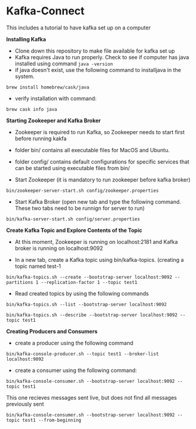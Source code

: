 # Kafka-Connect
This includes a tutorial to have kafka set up on a computer

**Installing Kafka**
- Clone down this repository to make file available for kafka set up 
- Kafka requires Java to run properly. Check to see if computer has java installed using command ```java -version```
- if java doesn't exist, use the following command to installjava in the system.
```
brew install homebrew/cask/java
```
- verify installation with command: 
```
brew cask info java
```

**Starting Zookeeper and Kafka Broker**
- Zookeeper is required to run Kafka, so Zookeeper needs to start first before running kakfa
- folder bin/ contains all executable files for MacOS and Ubuntu. 
- folder config/ contains default configurations for specific services that can be started using executable files from bin/

- Start Zookeeper (it is mandatory to run zookeeper before kafka broker)
```
bin/zookeeper-server-start.sh config/zookeeper.properties
```

- Start Kafka Broker (open new tab and type the following command. These two tabs need to be runnign for server to run)
```
bin/kafka-server-start.sh config/server.properties
```

**Create Kafka Topic and Explore Contents of the Topic**
- At this moment, Zookeeper is running on localhost:2181 and Kafka broker is running on localhost:9092

- In a new tab, create a Kafka topic using bin/kafka-topics. (creating a topic named test-1
```
bin/kafka-topics.sh --create --bootstrap-server localhost:9092 --partitions 1 --replication-factor 1 --topic test1
```

- Read created topics by using the following commands
```
bin/kafka-topics.sh --list --bootstrap-server localhost:9092
```

```
bin/kafka-topics.sh --describe --bootstrap-server localhost:9092 --topic test1
```

**Creating Producers and Consumers**
- create a producer using the following command 
```
bin/kafka-console-producer.sh --topic test1 --broker-list localhost:9092
```


- create a consumer using the following command:
```
bin/kafka-console-consumer.sh --bootstrap-server localhost:9092 --topic test1
```
This one recieves messages sent live, but does not find all messages previously sent

```
bin/kafka-console-consumer.sh --bootstrap-server localhost:9092 --topic test1 --from-beginning
```















